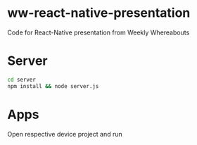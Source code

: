 # ww-react-native-presentation
Code for React-Native presentation from Weekly Whereabouts

# Server
```bash
cd server 
npm install && node server.js
```

# Apps
Open respective device project and run

